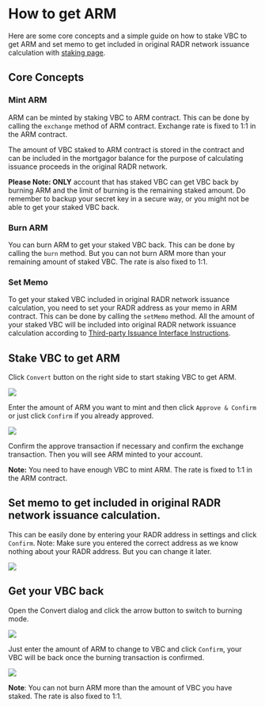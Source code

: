 # How to get ARM

Here are some core concepts and a simple guide on how to stake VBC to get ARM and set memo to get included in original RADR network issuance calculation with [staking page](https://staking.genechain.io).

## Core Concepts

### Mint ARM

ARM can be minted by staking VBC to ARM contract. This can be done by calling the `exchange` method of ARM contract. Exchange rate is fixed to 1:1 in the ARM contract.

The amount of VBC staked to ARM contract is stored in the contract and can be included in the mortgagor balance for the purpose of calculating issuance proceeds in the original RADR network.

**Please Note: ONLY** account that has staked VBC can get VBC back by burning ARM and the limit of burning is the remaining staked amount. Do remember to backup your secret key in a secure way, or you might not be able to get your staked VBC back.

### Burn ARM

You can burn ARM to get your staked VBC back. This can be done by calling the `burn` method. But you can not burn ARM more than your remaining amount of staked VBC. The rate is also fixed to 1:1.

### Set Memo

To get your staked VBC included in original RADR network issuance calculation, you need to set your RADR address as your memo in ARM contract. This can be done by calling the `setMemo` method. All the amount of your staked VBC will be included into original RADR network issuance calculation according to [Third-party Issuance Interface Instructions](https://wiki.radarlab.org/en/introduction/third_party_access/).

## **Stake VBC to get ARM**

Click `Convert` button on the right side to start staking VBC to get ARM.

![](../../.gitbook/assets/staking-get-arm-1.png)

Enter the amount of ARM you want to mint and then click `Approve & Confirm` or just click `Confirm` if you already approved.

![](../../.gitbook/assets/staking-get-arm-2.png)

Confirm the approve transaction if necessary and confirm the exchange transaction. Then you will see ARM minted to your account.

**Note:** You need to have enough VBC to mint ARM. The rate is fixed to 1:1 in the ARM contract.

## **Set memo to get included in original RADR network issuance calculation.**

This can be easily done by entering your RADR address in settings and click `Confirm`. Note: Make sure you entered the correct address as we know nothing about your RADR address. But you can change it later.

![](../../.gitbook/assets/staking-settings-2.png)

## **Get your VBC back**

Open the Convert dialog and click the arrow button to switch to burning mode.

![](../../.gitbook/assets/staking-get-vbc-1.png)

Just enter the amount of ARM to change to VBC and click `Confirm`, your VBC will be back once the burning transaction is confirmed.

![](../../.gitbook/assets/staking-get-vbc-2.png)

**Note**: You can not burn ARM more than the amount of VBC you have staked. The rate is also fixed to 1:1.

